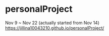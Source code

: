 # personalProject
Nov 9 ~ Nov 22 (actually started from Nov 14)
https://jillina10043210.github.io/personalProject/
